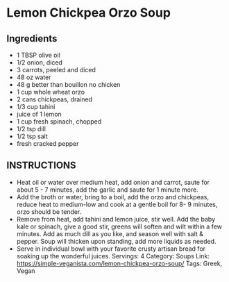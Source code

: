 # Lemon Chickpea Orzo Soup
## Ingredients
- 1 TBSP olive oil
- 1/2 onion, diced
- 3 carrots, peeled and diced
- 48 oz water
- 48 g better than bouillon no chicken
- 1 cup whole wheat orzo
- 2 cans chickpeas, drained
- 1/3 cup tahini
- juice of 1 lemon
- 1 cup fresh spinach, chopped
- 1/2 tsp dill
- 1/2 tsp salt
- fresh cracked pepper
## INSTRUCTIONS
- Heat oil or water over medium heat, add onion and carrot, saute for about 5 - 7 minutes, add the garlic and saute for 1 minute more.
- Add the broth or water, bring to a boil, add the orzo and chickpeas, reduce heat to medium-low and cook at a gentle boil for 8- 9 minutes, orzo should be tender.
- Remove from heat, add tahini and lemon juice, stir well. Add the baby kale or spinach, give a good stir, greens will soften and wilt within a few minutes. Add as much dill as you like, and season well with salt & pepper. Soup will thicken upon standing, add more liquids as needed.
- Serve in individual bowl with your favorite crusty artisan bread for soaking up the wonderful juices.
Servings: 4
Category: Soups
Link: https://simple-veganista.com/lemon-chickpea-orzo-soup/
Tags: Greek, Vegan
